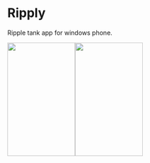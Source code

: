 Ripply
======

Ripple tank app for windows phone.

<a href='http://monogame.net/' target='_blank'><img src='https://fbcdn-sphotos-h-a.akamaihd.net/hphotos-ak-xpf1/v/t34.0-12/10429022_10203072753637610_1326256814_n.jpg?oh=081f0d657fb1fe4782c3207ff650bc06&oe=539AB5DA&__gda__=1402658635_3840b129a34a15739045e85aadbfdcf3' width=153 height=256></a><a href='http://monogame.net/' target='_blank'><img src='https://fbcdn-sphotos-h-a.akamaihd.net/hphotos-ak-xpf1/v/t34.0-12/10439660_10203077717961715_1519250241_n.jpg?oh=3e73421cf5748eb1bf93338c64954a16&oe=539AD44E&__gda__=1402653087_e8266dcaa3b4dbfc5e81e7c4deec2152' width=153 height=256></a>
